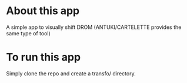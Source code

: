 # About this app

A simple app to visually shift DROM (ANTUKI/CARTELETTE provides the same type of tool)

# To run this app

Simply clone the repo and create a transfo/ directory.
